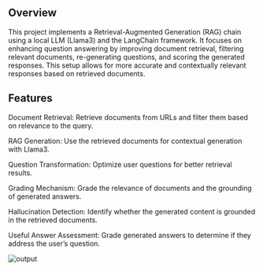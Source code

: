 ## Overview

This project implements a Retrieval-Augmented Generation (RAG) chain using a local LLM (Llama3) and the LangChain framework. It focuses on enhancing question answering by improving document retrieval, filtering relevant documents, re-generating questions, and scoring the generated responses. This setup allows for more accurate and contextually relevant responses based on retrieved documents.

## Features


Document Retrieval: Retrieve documents from URLs and filter them based on relevance to the query.



RAG Generation: Use the retrieved documents for contextual generation with Llama3.


Question Transformation: Optimize user questions for better retrieval results.



Grading Mechanism: Grade the relevance of documents and the grounding of generated answers.






Hallucination Detection: Identify whether the generated content is grounded in the retrieved documents.



Useful Answer Assessment: Grade generated answers to determine if they address the user’s question.



![output](https://github.com/user-attachments/assets/cd1649ab-bc99-48d2-94ae-73ef3cbc0be0)

